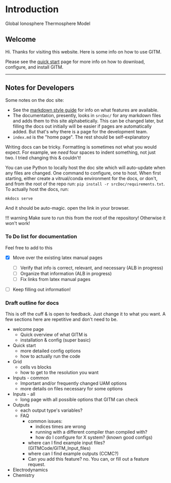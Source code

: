 # Introduction

Global Ionosphere Thermosphere Model

## Welcome

Hi. Thanks for visiting this website. Here is some info on how to use GITM.

Please see the [quick start](quick_start.md) page for more info on how to
download, configure, and install GITM.


---

## Notes for Developers

Some notes on the doc site:

- See the [markdown style guide](markdown_ref.md) for info on what features are
  available.
- The documentation, presently, looks in `srcDoc/` for any markdown files and
  adds them to this site alphabetically. This can be changed later, but filling
  the docs out initially will be easier if pages are automatically added. But
  that's why there is a page for the development team.
- `index.md` is the "home page". The rest should be self-explanatory

Writing docs can be tricky. Formatting is sometimes not what you would expect.
For example, we *need* four spaces to indent something, not just two. I tried
changing this & couldn't!

You can use Python to locally host the doc site which will auto-update when any
files are changed. One command to configure, one to host. When first starting,
either create a vitrual/conda environment for the docs, or don't, and from the
root of the repo run: `pip install -r srcDoc/requirements.txt`. To actually host
the docs, run:

```bash
mkdocs serve
```

And it should be auto-magic. open the link in your browser.

!!! warning
    Make sure to run this from the root of the repository! Otherwise it won't
    work!

### To Do list for documentation

Feel free to add to this

- [x] Move over the existing latex manual pages
    - [ ] Verify that info is correct, relevant, and necessary (ALB in progress)
    - [ ] Organize that information (ALB in progress)
    - [ ] Fix links from latex manual pages
- [ ] Keep filling out information!


### Draft outline for docs

This is off the cuff & is open to feedback. Just change it to what you want. A
few sections here are repetitive and don't need to be.

- welcome page
    - Quick overview of what GITM is
    - installation & config (super basic)
- Quick start
    - more detailed config options
    - how to actually run the code
- Grid
    - cells vs blocks
    - how to get to the resolution you want
- Inputs - common
    - Important and/or frequently changed UAM options
    - more details on files necessary for some options
- Inputs - all
    - long page with all possible options that GITM can check
- Outputs
    - each output type's variables?
  - FAQ
    - common issues:
        - indices times are wrong
        - running with a different compiler than compiled with?
        - how do I configure for X system? (known good configs)
    - where can I find example input files? (GITMCode/GITM_Input_files)
    - where can I find example outputs (CCMC?)
    - Can you add this feature? no. You can, or fill out a feature request.
- Electrodynamics
- Chemistry

